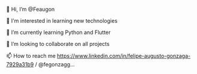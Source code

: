 👋 Hi, I’m @Feaugon

👀 I'm interested in learning new technologies

🌱 I’m currently learning Python and Flutter

💞️ I’m looking to collaborate on all projects

📫 How to reach me https://www.linkedin.com/in/felipe-augusto-gonzaga-7929a31b9 / @fegonzagg...
